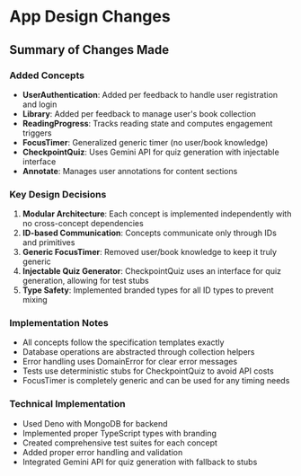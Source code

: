# App Design Changes

## Summary of Changes Made

### Added Concepts
- **UserAuthentication**: Added per feedback to handle user registration and login
- **Library**: Added per feedback to manage user's book collection
- **ReadingProgress**: Tracks reading state and computes engagement triggers
- **FocusTimer**: Generalized generic timer (no user/book knowledge)
- **CheckpointQuiz**: Uses Gemini API for quiz generation with injectable interface
- **Annotate**: Manages user annotations for content sections

### Key Design Decisions

1. **Modular Architecture**: Each concept is implemented independently with no cross-concept dependencies
2. **ID-based Communication**: Concepts communicate only through IDs and primitives
3. **Generic FocusTimer**: Removed user/book knowledge to keep it truly generic
4. **Injectable Quiz Generator**: CheckpointQuiz uses an interface for quiz generation, allowing for test stubs
5. **Type Safety**: Implemented branded types for all ID types to prevent mixing

### Implementation Notes

- All concepts follow the specification templates exactly
- Database operations are abstracted through collection helpers
- Error handling uses DomainError for clear error messages
- Tests use deterministic stubs for CheckpointQuiz to avoid API costs
- FocusTimer is completely generic and can be used for any timing needs

### Technical Implementation

- Used Deno with MongoDB for backend
- Implemented proper TypeScript types with branding
- Created comprehensive test suites for each concept
- Added proper error handling and validation
- Integrated Gemini API for quiz generation with fallback to stubs
